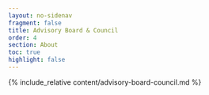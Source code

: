 ```yaml
---
layout: no-sidenav
fragment: false
title: Advisory Board & Council
order: 4
section: About
toc: true
highlight: false
---
```


{% include_relative content/advisory-board-council.md %}
